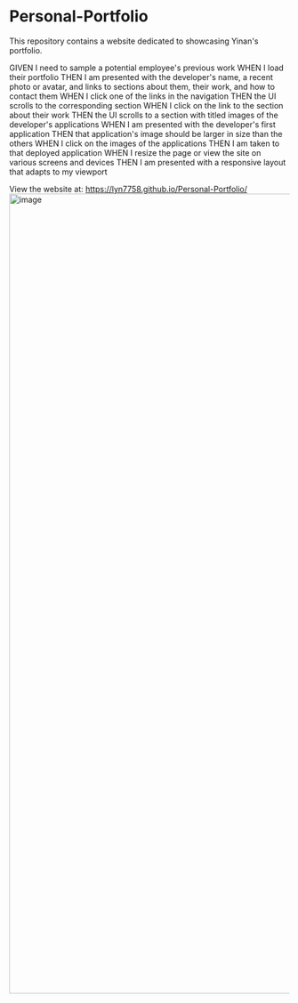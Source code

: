 # Personal-Portfolio
This repository contains a website dedicated to showcasing Yinan's portfolio.

GIVEN I need to sample a potential employee's previous work
WHEN I load their portfolio
THEN I am presented with the developer's name, a recent photo or avatar, and links to sections about them, their work, and how to contact them
WHEN I click one of the links in the navigation
THEN the UI scrolls to the corresponding section
WHEN I click on the link to the section about their work
THEN the UI scrolls to a section with titled images of the developer's applications
WHEN I am presented with the developer's first application
THEN that application's image should be larger in size than the others
WHEN I click on the images of the applications
THEN I am taken to that deployed application
WHEN I resize the page or view the site on various screens and devices
THEN I am presented with a responsive layout that adapts to my viewport

View the website at: https://lyn7758.github.io/Personal-Portfolio/
<img width="1438" alt="image" src="https://user-images.githubusercontent.com/91827133/217145183-f8075c81-dde7-4d1c-85d6-f19f2a3bf8ef.png">

